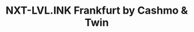 ---
title: "NXT-LVL.INK Frankfurt by Cashmo & Twin"
url: /frankfurt-am-main/nxt-lvl-ink-frankfurt-by-cashmo-und-twin/
shop: Tattoo
---